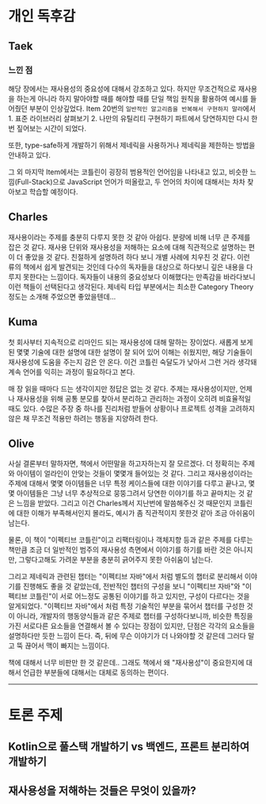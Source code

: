 # 개인 독후감

## Taek
### 느낀 점

해당 장에서는 재사용성의 중요성에 대해서 강조하고 있다. 하지만 무조건적으로 재사용을 하는게 아니라 하지 말아야할 때를 해야할 때를 단일 책임 원칙을 활용하여 예시를 들어줬던 부분이 인상깊었다. Item 20번의 `일반적인 알고리즘을 반복해서 구현하지 말라`에서 1. 표준 라이브러리 살펴보기 2. 나만의 유틸리티 구현하기 파트에서 당연하지만 다시 한번 짚어보는 시간이 되었다.

또한, type-safe하게 개발하기 위해서 제네릭을 사용하거나 제네릭을 제한하는 방법을 안내하고 있다.

그 외 마지막 Item에서는 코틀린이 굉장히 범용적인 언어임을 나타내고 있고, 비슷한 느낌(Full-Stack)으로 JavaScript 언어가 떠올랐고, 두 언어의 차이에 대해서는 차차 찾아보고 학습할 예정이다.

## Charles

 재사용이라는 주제를 충분히 다루지 못한 것 같아 아쉽다. 분량에 비해 너무 큰 주제를
잡은 것 같다. 재사용 단위와 재사용성을 저해하는 요소에 대해 직관적으로 설명하는 편이
더 좋았을 것 같다. 친절하게 설명하려 하다 보니 개별 사례에 치우친 것 같다.
 이런 류의 책에서 쉽게 발견되는 것인데 다수의 독자들을 대상으로 하다보니 깊은 내용을
다루지 못한다는 느낌이다. 독자들이 내용의 중요성보다 이해했다는 만족감을 바라다보니
이런 책들이 선택된다고 생각된다. 제네릭 타입 부분에서는 최소한 Category Theory 
정도는 소개해 주었으면 좋았을텐데...

## Kuma
첫 회사부터 지속적으로 리마인드 되는 재사용성에 대해 말하는 장이었다. 
새롭게 보게 된 몇몇 기술에 대한 설명에 대한 설명이 잘 되어 있어 이해는 쉬웠지만, 해당 기술들이 재사용성에 도움을 주는지 감은 안 온다.
이건 코틀린 숙달도가 낮아서 그런 거라 생각돼 계속 언어를 익히는 과정이 필요하다고 본다.

매 장 읽을 때마다 드는 생각이지만 정답은 없는 것 같다.
주제는 재사용성이지만, 언제나 재사용성을 위해 공통 분모를 찾아서 분리하고 관리하는 과정이 오히려 비효율적일 때도 있다.
수많은 주장 중 하나를 진리처럼 받들어 상황이나 프로젝트 성격을 고려하지 않은 채 무조건 적용만 하려는 행동을 지양하려 한다.

## Olive
사실 결론부터 말하자면, 책에서 어떤말을 하고자하는지 잘 모르겠다. 더 정확히는 주제와 아이템이 얼라인이 안맞는 것들이 몇몇개 들어있는 것 같다.
그리고 재사용성이라는 주제에 대해서 몇몇 아이템들은 너무 특정 케이스들에 대한 이야기를 다루고 끝나고, 몇몇 아이템들은 
그냥 너무 추상적으로 뭉뚱그려서 당연한 이야기를 하고 끝마치는 것 같은 느낌을 받았다. 그리고 이건 Charles께서 지난번에 말씀해주신 것 때문인지 코틀린에 대한 이해가 부족해서인지 몰라도, 예시가 좀
직관적이지 못한것 같아 조금 아쉬움이 남는다.

물론, 이 책이 "이펙티브 코틀린"이고 리팩터링이나 객체지향 등과 같은 주제를 다루는 책만큼 조금 더 일반적인 범주의 재사용성 측면에서 이야기를 하기를 바란 것은 아니지만,
그렇다고해도 가려운 부분을 충분히 긁어주지 못한 아쉬움이 남는다.

그리고 제네릭과 관련된 챕터는 "이펙티브 자바"에서 처럼 별도의 챕터로 분리해서 이야기를 진행해도 좋을 것 같았는데, 전반적인 챕터의 구성을 보니 "이펙티브 자바"와
"이펙티브 코틀린"이 서로 어느정도 공통된 이야기를 하고 있지만, 구성이 다르다는 것을 알게되었다. "이펙티브 자바"에서 처럼 특정 기술적인 부분을 묶어서 챕터를 구성한 것이 아니라,
개발자의 행동양식들과 같은 주제로 챕터를 구성하다보니까, 비슷한 특징을 가진 서로다른 요소들을 연결해서 볼 수 있다는 장점이 있지만, 단점은
각각의 요소들을 설명하다만 듯한 느낌이 든다. 즉, 뒤에 무슨 이야기가 더 나와야할 것 같은데 그러다 말고 뚝 끊어서 맥이 빠지는 느낌이다.

책에 대해서 너무 비판만 한 것 같은데.. 그래도 책에서 왜 "재사용성"이 중요한지에 대해서 언급한 부분들에 대해서는 대체로 동의하는 편이다.
 

---

# 토론 주제 

## Kotlin으로 풀스택 개발하기 vs 백엔드, 프론트 분리하여 개발하기
## 재사용성을 저해하는 것들은 무엇이 있을까?

